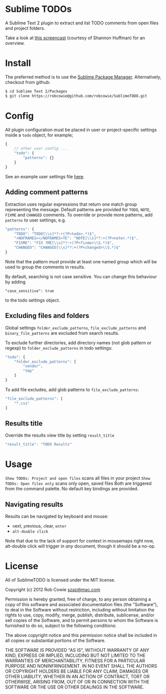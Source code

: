 # Sublime TODOs

A Sublime Text 2 plugin to extract and list TODO comments from open files and 
project folders.

Take a look at [this screencast](http://webdesign.tutsplus.com/tutorials/applications/quick-tip-streamline-your-todo-lists-in-sublime-text-2/) (courtesy of Shannon Huffman) for an overview.


# Install

The preferred method is to use the [Sublime Package Manager](http://wbond.net/sublime_packages/package_control). Alternatively, checkout from github:

```sh
$ cd Sublime Text 2/Packages
$ git clone https://robcowie@github.com/robcowie/SublimeTODO.git
```

# Config

All plugin configuration must be placed in user or project-specific settings inside a `todo` object, for example;

```javascript
{
    // other user config ...
    "todo": {
        "patterns": {}
    }
}
```

See an example user settings file [here](https://gist.github.com/2049887).


## Adding comment patterns

Extraction uses regular expressions that return one match group 
representing the message. Default patterns are provided for `TODO`, `NOTE`, `FIXME` 
and `CHANGED` comments.
To override or provide more patterns, add `patterns` to user settings, e.g.

```javascript
"patterns": {
    "TODO": "TODO[\\s]*?:+(?P<todo>.*)$",
    "<NOFRAMES></NOFRAMES>TE": "NOTE[\\s]*?:+(?P<note>.*)$",
    "FIXME": "FIX ?ME[\\s]*?:+(?P<fixme>\\S.*)$",
    "CHANGED": "CHANGED[\\s]*?:+(?P<changed>\\S.*)$"
}
```

Note that the pattern _must_ provide at least one named group which will be used to group the comments in results.

By default, searching is not case sensitive. You can change this behaviour by adding 

    "case_sensitive": true

to the todo settings object.


## Excluding files and folders

Global settings `folder_exclude_patterns`, `file_exclude_patterns` and `binary_file_patterns` are excluded from search results.

To exclude further directories, add directory names (not glob pattern or regexp) to `folder_exclude_patterns` in todo settings:

```javascript
"todo": {
    "folder_exclude_patterns": [
        "vendor", 
        "tmp"
    ]
}
```

To add file excludes, add glob patterns to `file_exclude_patterns`:

```javascript
"file_exclude_patterns": [
    "*.css"
]
```


## Results title

Override the results view title by setting `result_title`

```javascript
"result_title": "TODO Results"
```

# Usage

`Show TODOs: Project and open files` scans all files in your project
`Show TODOs: Open files only` scans only open, saved files
Both are triggered from the command palette. No default key bindings are provided.

## Navigating results

Results can be navigated by keyboard and mouse:

 * `n`ext, `p`revious, `c`lear, `enter`
 * `alt-double click`

 Note that due to the lack of support for context in mousemaps right now,
 alt-double click will trigger in _any_ document, though it should be a no-op.

# License

All of SublimeTODO is licensed under the MIT license.

Copyright (c) 2012 Rob Cowie <szaz@mac.com>

Permission is hereby granted, free of charge, to any person obtaining a copy of this software and associated documentation files (the "Software"), to deal in the Software without restriction, including without limitation the rights to use, copy, modify, merge, publish, distribute, sublicense, and/or sell copies of the Software, and to permit persons to whom the Software is furnished to do so, subject to the following conditions:

The above copyright notice and this permission notice shall be included in all copies or substantial portions of the Software.

THE SOFTWARE IS PROVIDED "AS IS", WITHOUT WARRANTY OF ANY KIND, EXPRESS OR IMPLIED, INCLUDING BUT NOT LIMITED TO THE WARRANTIES OF MERCHANTABILITY, FITNESS FOR A PARTICULAR PURPOSE AND NONINFRINGEMENT. IN NO EVENT SHALL THE AUTHORS OR COPYRIGHT HOLDERS BE LIABLE FOR ANY CLAIM, DAMAGES OR OTHER LIABILITY, WHETHER IN AN ACTION OF CONTRACT, TORT OR OTHERWISE, ARISING FROM, OUT OF OR IN CONNECTION WITH THE SOFTWARE OR THE USE OR OTHER DEALINGS IN THE SOFTWARE.